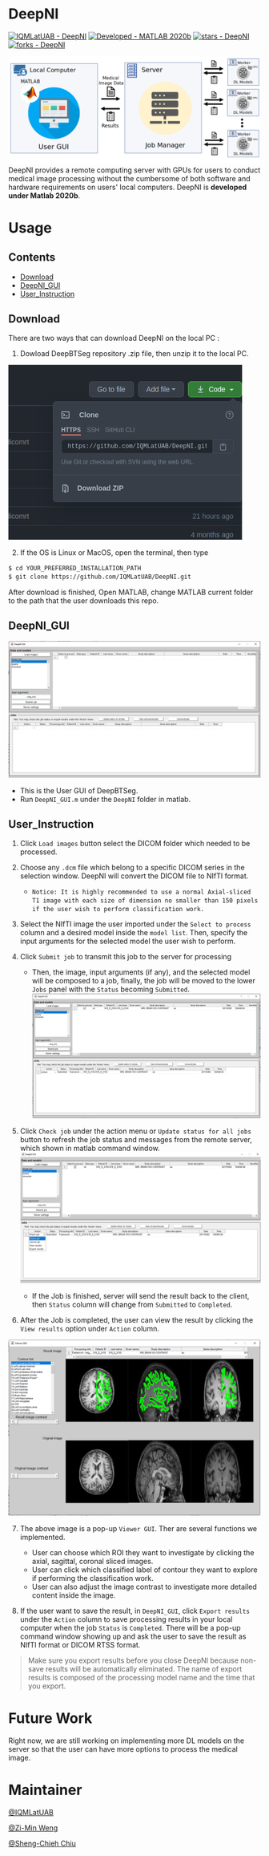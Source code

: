 # DeepNI
[![IQMLatUAB - DeepNI](https://img.shields.io/static/v1?label=IQMLatUAB&message=DeepNI&color=blue&logo=github)](https://github.com/IQMLatUAB/DeepNI)
[![Developed - MATLAB 2020b](https://img.shields.io/badge/Developed-MATLAB_2020b-blueviolet?logo=Mathworks)](https://)
[![stars - DeepNI](https://img.shields.io/github/stars/IQMLatUAB/DeepNI?style=social)](https://github.com/IQMLatUAB/DeepNI)
[![forks - DeepNI](https://img.shields.io/github/forks/IQMLatUAB/DeepNI?style=social)](https://github.com/IQMLatUAB/DeepNI)

![](images/architecture.png)
DeepNI provides a remote computing server with GPUs for users to conduct medical image processing without the cumbersome of both software and hardware requirements on users' local computers.
DeepNI is **developed under Matlab 2020b**.
# Usage
## Contents
- [Download](#Download)
- [DeepNI_GUI](#DeepNI_GUI)
- [User_Instruction](#User_Instruction)
## Download

There are two ways that can download DeepNI on the local PC :
1. Dowload DeepBTSeg repository .zip file, then unzip it to the local PC.

![](images/download.png)

2. If the OS is Linux or MacOS, open the terminal, then type
```bash
$ cd YOUR_PREFERRED_INSTALLATION_PATH
$ git clone https://github.com/IQMLatUAB/DeepNI.git
```
After download is finished, Open MATLAB, change MATLAB current folder to the path that the user downloads this repo.
## DeepNI_GUI
![](images/GUI.PNG)
- This is the User GUI of DeepBTSeg.
- Run `DeepNI_GUI.m` under the `DeepNI` folder in matlab.
## User_Instruction

1. Click `Load images` button select the DICOM folder which needed to be processed.

2. Choose any `.dcm` file which belong to a specific DICOM series in the selection window. DeepNI will convert the DICOM file to NIfTI format.
    - `Notice: It is highly recommended to use a normal Axial-sliced T1 image with each size of dimension no smaller than 150 pixels if the user wish to perform classification work.`

3. Select the NIfTI image the user imported under the `Select to process` column and a desired model inside the `model list`. Then, specify the input arguments for the selected model the user wish to perform.

4. Click `Submit job` to transmit this job to the server for processing

    - Then, the image, input arguments (if any), and the selected model will be composed to a job, finally, the job will be moved to the lower `Jobs` panel with the `Status` becoming `Submitted`.
    ![](images/submitted.PNG)

5. Click `Check job` under the action menu or `Update status for all jobs` button to refresh the job status and messages from the remote server, which shown in matlab command window.![](images/action.png) 
    - If the Job is finished, server will send the result back to the client, then `Status` column will change from `Submitted` to `Completed`.

6. After the Job is completed, the user can view the result by clicking the `View results` option under `Action` column.

![](images/viewer.png)

7. The above image is a pop-up `Viewer GUI`. Ther are several functions we implemented.
    - User can choose which ROI they want to investigate by clicking the axial, sagittal, coronal sliced images.
    - User can click which classified label of contour they want to explore if performing the classification work.
    - User can also adjust the image contrast to investigate more detailed content inside the image.

8. If the user want to save the result, in `DeepNI_GUI`, click `Export results` under the `Action` column to save processing results in your local computer when the job `Status` is `Completed`. There will be a pop-up command window showing up and ask the user to save the result as NIfTI format or DICOM RTSS format.

> Make sure you export results before you close DeepNI because non-save results will be automatically eliminated. The name of export results is composed of the processing model name and the time that you export.
# Future Work
Right now, we are still working on implementing more DL models on the server so that the user can have more options to process the medical image.
# Maintainer
[@IQMLatUAB](https://github.com/IQMLatUAB)

[@Zi-Min Weng](https://github.com/elite7358)

[@Sheng-Chieh Chiu](https://github.com/chocolatetoast-chiu)